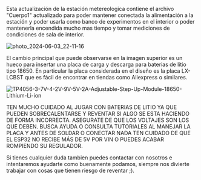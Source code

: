   Esta actualización de la estación metereologica contiene el archivo "Cuerpo1" actualizado para poder 
  mantener conectada la alimentación a la estación y poder usarla como banco de experimentos
  en el interior o poder mantenerla encendida mucho mas tiempo y tomar mediciones de condiciones de sala de interior.
  
   ![photo_2024-06-03_22-11-16](https://github.com/FabLab-Merida/Estacion-Metereologica/assets/118526185/ceb477fb-b552-4310-bb2c-bf4ebd227919)

  El cambio principal que puede observarse en la imagen superior es un hueco para insertar una placa de carga y descarga para baterias de litio tipo 18650.
  En particular la placa considerada en el diseño es la placa LX-LCBST que es fácil de encontrar en tiendas como Aliexpress o similares.

  ![TP4056-3-7V-4-2V-9V-5V-2A-Adjustable-Step-Up-Module-18650-Lithium-Li-ion](https://github.com/FabLab-Merida/Estacion-Metereologica/assets/118526185/ca329b7d-e9d9-44e8-8d46-496ebadd2f1b)

  TEN MUCHO CUIDADO AL JUGAR CON BATERIAS DE LITIO YA QUE PUEDEN SOBRECALENTARSE Y REVENTAR SI ALGO SE ESTA HACIENDO DE FORMA INCORRECTA. 
  ASEGURATE DE QUE LOS VOLTAJES SON LOS QUE DEBEN. BUSCA AYUDA O CONSULTA TUTORIALES AL MANEJAR LA PLACA Y ANTES DE SOLDAR O CONECTAR NADA 
  TEN CUIDADO DE QUE EL ESP32 NO RECIBE MÁS DE 5V POR VIN O PUEDES ACABAR ROMPIENDO SU REGULADOR.

  Si tienes cualquier duda tambien puedes contactar con nosotros e intentaremos ayudarte como buenamente podamos, siempre nos divierte trabajar con cosas 
  que tienen riesgo de reventar ;). 
